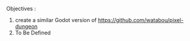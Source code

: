 Objectives :

1. create a similar Godot version of https://github.com/watabou/pixel-dungeon
2. To Be Defined
